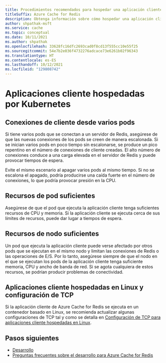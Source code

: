 ```yaml
---
title: Procedimientos recomendados para hospedar una aplicación cliente de Kubernetes
titleSuffix: Azure Cache for Redis
description: Obtenga información sobre cómo hospedar una aplicación cliente de Kubernetes que usa Azure Cache for Redis.
author: shpathak-msft
ms.service: cache
ms.topic: conceptual
ms.date: 10/11/2021
ms.author: shpathak
ms.openlocfilehash: 33628fc16dfc2693cad0f8cd13f555cc10e55f25
ms.sourcegitcommit: 54e7b2e036f4732276adcace73e6261b02f96343
ms.translationtype: HT
ms.contentlocale: es-ES
ms.lasthandoff: 10/12/2021
ms.locfileid: "129808742"
---
```

# <a name="kubernetes-hosted-client-application"></a>Aplicaciones cliente hospedadas por Kubernetes

## <a name="client-connections-from-multiple-pods"></a>Conexiones de cliente desde varios pods

Si tiene varios pods que se conectan a un servidor de Redis, asegúrese de que las nuevas conexiones de los pods se creen de manera escalonada. Si se inician varios pods en poco tiempo sin escalonarse, se produce un pico repentino en el número de conexiones de cliente creadas. El alto número de conexiones conduce a una carga elevada en el servidor de Redis y puede provocar tiempos de espera.

Evite el mismo escenario al apagar varios pods al mismo tiempo. Si no se escalona el apagado, podría producirse una caída fuerte en el número de conexiones, lo que podría provocar presión en la CPU.

## <a name="sufficient-pod-resources"></a>Recursos de pod suficientes

Asegúrese de que el pod que ejecuta la aplicación cliente tenga suficientes recursos de CPU y memoria. Si la aplicación cliente se ejecuta cerca de sus límites de recursos, puede dar lugar a tiempos de espera.

## <a name="sufficient-node-resources"></a>Recursos de nodo suficientes

Un pod que ejecuta la aplicación cliente puede verse afectado por otros pods que se ejecutan en el mismo nodo y limitan las conexiones de Redis o las operaciones de E/S. Por lo tanto, asegúrese siempre de que el nodo en el que se ejecutan los pods de la aplicación cliente tenga suficiente memoria, CPU y ancho de banda de red. Si se agota cualquiera de estos recursos, se podrían producir problemas de conectividad.

## <a name="linux-hosted-client-applications-and-tcp-settings"></a>Aplicaciones cliente hospedadas en Linux y configuración de TCP

Si la aplicación cliente de Azure Cache for Redis se ejecuta en un contenedor basado en Linux, se recomienda actualizar algunas configuraciones de TCP tal y como se detalla en [Configuración de TCP para aplicaciones cliente hospedadas en Linux](cache-best-practices-connection.md#tcp-settings-for-linux-hosted-client-applications).

## <a name="next-steps"></a>Pasos siguientes

- [Desarrollo](cache-best-practices-development.md)
- [Preguntas frecuentes sobre el desarrollo para Azure Cache for Redis](cache-development-faq.yml)
